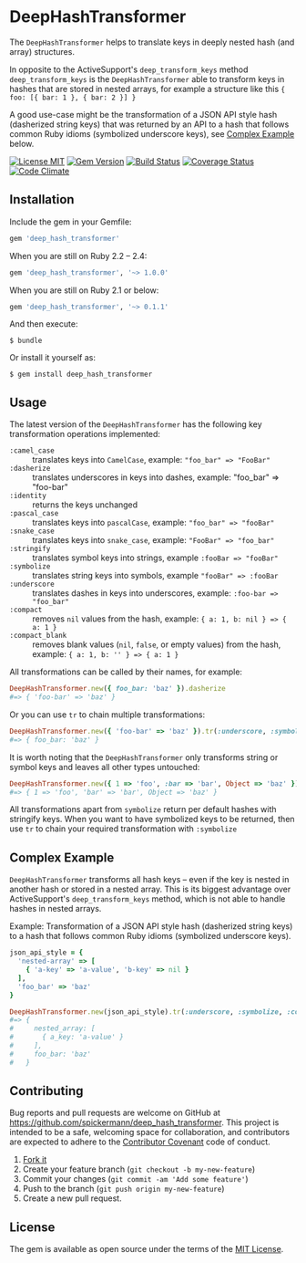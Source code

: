 # DeepHashTransformer

The `DeepHashTransformer` helps to translate keys in deeply nested hash (and array) structures.

In opposite to the ActiveSupport's `deep_transform_keys` method `deep_transform_keys` is the `DeepHashTransformer` able to transform keys in hashes that are stored in nested arrays, for example a structure like this `{ foo: [{ bar: 1 }, { bar: 2 }] }`

A good use-case might be the transformation of a JSON API style hash (dasherized string keys) that was returned by an API to a hash that follows common Ruby idioms (symbolized underscore keys), see [Complex Example](#complex-example) below.

[![License MIT](https://img.shields.io/badge/license-MIT-brightgreen.svg)](https://github.com/spickermann/deep_hash_transformer/blob/main/MIT-LICENSE)
[![Gem Version](https://badge.fury.io/rb/deep_hash_transformer.svg)](https://badge.fury.io/rb/deep_hash_transformer)
[![Build Status](https://github.com/spickermann/deep_hash_transformer/actions/workflows/CI.yml/badge.svg)](https://github.com/spickermann/deep_hash_transformer/actions/workflows/CI.yml)
[![Coverage Status](https://coveralls.io/repos/spickermann/deep_hash_transformer/badge.svg?branch=main)](https://coveralls.io/r/spickermann/deep_hash_transformer?branch=main)
[![Code Climate](https://codeclimate.com/github/spickermann/deep_hash_transformer/badges/gpa.svg)](https://codeclimate.com/github/spickermann/deep_hash_transformer)

## Installation

Include the gem in your Gemfile:

```ruby
gem 'deep_hash_transformer'
```

When you are still on Ruby 2.2 – 2.4:

```ruby
gem 'deep_hash_transformer', '~> 1.0.0'
```

When you are still on Ruby 2.1 or below:

```ruby
gem 'deep_hash_transformer', '~> 0.1.1'
```

And then execute:

    $ bundle

Or install it yourself as:

    $ gem install deep_hash_transformer

## Usage

The latest version of the `DeepHashTransformer` has the following key transformation operations implemented:

<dl>
  <dt><code>:camel_case</code></dt>
  <dd>translates keys into <code>CamelCase</code>, example: <code>"foo_bar" => "FooBar"</code></dd>
  <dt><code>:dasherize</code></dt>
  <dd>translates underscores in keys into dashes, example: "foo_bar" => "foo-bar"</dd></dd>
  <dt><code>:identity</code></dt>
  <dd>returns the keys unchanged</dd>
  <dt><code>:pascal_case</code></dt>
  <dd>translates keys into <code>pascalCase</code>, example: <code>"foo_bar" => "fooBar"</code></dd>
  <dt><code>:snake_case</code></dt>
  <dd>translates keys into <code>snake_case</code>, example: <code>"FooBar" => "foo_bar"</code></dd>
  <dt><code>:stringify</code></dt>
  <dd>translates symbol keys into strings, example <code>:fooBar => "fooBar"</code></dd>
  <dt><code>:symbolize</code></dt>
  <dd>translates string keys into symbols, example <code>"fooBar" => :fooBar</code></dd>
  <dt><code>:underscore</code></dt>
  <dd>translates dashes in keys into underscores, example: <code>:foo-bar => "foo_bar"</code></dd>
  <dt><code>:compact</code></dt>
  <dd>removes <code>nil</code> values from the hash, example: <code>{ a: 1, b: nil } => { a: 1 }</code></dd>
  <dt><code>:compact_blank</code></dt>
  <dd>removes blank values (<code>nil</code>, <code>false</code>, or empty values) from the hash, example: <code>{ a: 1, b: '' } => { a: 1 }</code></dd>
</dl>

All transformations can be called by their names, for example:

```ruby
DeepHashTransformer.new({ foo_bar: 'baz' }).dasherize
#=> { 'foo-bar' => 'baz' }
```

Or you can use `tr` to chain multiple transformations:

```ruby
DeepHashTransformer.new({ 'foo-bar' => 'baz' }).tr(:underscore, :symbolize)
#=> { foo_bar: 'baz' }
```

It is worth noting that the `DeepHashTransformer` only transforms string or symbol keys and leaves all other types untouched:

```ruby
DeepHashTransformer.new({ 1 => 'foo', :bar => 'bar', Object => 'baz' }).stringify
#=> { 1 => 'foo', 'bar' => 'bar', Object => 'baz' }
```

All transformations apart from `symbolize` return per default hashes with stringify keys. When you want to have symbolized keys to be returned, then use `tr` to chain your required transformation with `:symbolize`

## Complex Example

`DeepHashTransformer` transforms all hash keys – even if the key is nested in another hash or stored in a nested array. This is its biggest advantage over ActiveSupport's `deep_transform_keys` method, which is not able to handle hashes in nested arrays.

Example: Transformation of a JSON API style hash (dasherized string keys) to a hash that follows common Ruby idioms (symbolized underscore keys).

```ruby
json_api_style = {
  'nested-array' => [
    { 'a-key' => 'a-value', 'b-key' => nil }
  ],
  'foo_bar' => 'baz'
}

DeepHashTransformer.new(json_api_style).tr(:underscore, :symbolize, :compact)
#=> {
#     nested_array: [
#       { a_key: 'a-value' }
#     ],
#     foo_bar: 'baz'
#   }
```

## Contributing

Bug reports and pull requests are welcome on GitHub at https://github.com/spickermann/deep_hash_transformer. This project is intended to be a safe, welcoming space for collaboration, and contributors are expected to adhere to the [Contributor Covenant](http://contributor-covenant.org) code of conduct.

1. [Fork it](http://github.com/spickermann/has_configuration/fork)
2. Create your feature branch (`git checkout -b my-new-feature`)
3. Commit your changes (`git commit -am 'Add some feature'`)
4. Push to the branch (`git push origin my-new-feature`)
5. Create a new pull request.

## License

The gem is available as open source under the terms of the [MIT License](http://opensource.org/licenses/MIT).
